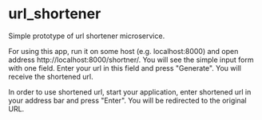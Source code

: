 # url_shortener
Simple prototype of url shortener microservice.

For using this app, run it on some host (e.g. localhost:8000) and
open address http://localhost:8000/shortner/.
You will see the simple input form with one field.
Enter your url in this field and press "Generate".
You will receive the shortened url.

In order to use shortened url, start your application, enter shortened url in
your address bar and press "Enter". You will be redirected to the original URL.

